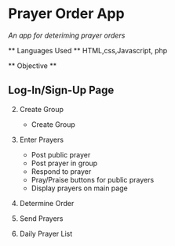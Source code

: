 # Prayer Order App #
*An app for deteriming prayer orders*

** Languages Used **
HTML,css,Javascript, php

** Objective **

## Log-In/Sign-Up Page ##

2) Create Group
	- Create Group

3) Enter Prayers
	- Post public prayer
	- Post prayer in group
	- Respond to prayer
	- Pray/Praise buttons for public prayers
	- Display prayers on main page

4) Determine Order
5) Send Prayers
6) Daily Prayer List
